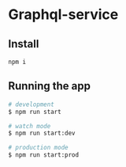 # Graphql-service

## Install

```
npm i
```

## Running the app

```bash
# development
$ npm run start

# watch mode
$ npm run start:dev

# production mode
$ npm run start:prod
```
